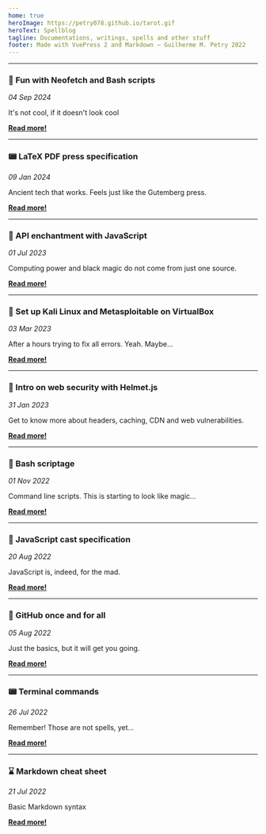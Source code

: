 ```yaml
---
home: true
heroImage: https://petry078.github.io/tarot.gif
heroText: Spellblog
tagline: Documentations, writings, spells and other stuff
footer: Made with VuePress 2 and Markdown — Guilherme M. Petry 2022
---
```


<!-- Google tag (gtag.js) -->
<script async src="https://www.googletagmanager.com/gtag/js?id=G-M75QDSRN34"></script>
<script>
  window.dataLayer = window.dataLayer || [];
  function gtag(){dataLayer.push(arguments);}
  gtag('js', new Date());

  gtag('config', 'G-M75QDSRN34');
</script>

---

### 💅 Fun with Neofetch and Bash scripts
*04 Sep 2024*

It's not cool, if it doesn't look cool

<a href="/posts/fun-with-neofetch-and-bash-scripts.html"><b>Read more!</b></a>

---

### :pager: LaTeX PDF press specification
*09 Jan 2024*

Ancient tech that works. Feels just like the Gutemberg press.

<a href="/posts/latex-pdf-press.html"><b>Read more!</b></a>

---

### :milky_way: API enchantment with JavaScript
*01 Jul 2023*

Computing power and black magic do not come from just one source.

<a href="/posts/api-enchantment-with-javascript.html"><b>Read more!</b></a>

---

### :tanabata_tree: Set up Kali Linux and Metasploitable on VirtualBox
*03 Mar 2023*

After a hours trying to fix all errors. Yeah. Maybe...

<a href="/posts/kali-metasploitable-virtualbox.html"><b>Read more!</b></a>

---

### :tea: Intro on web security with Helmet.js
*31 Jan 2023*

Get to know more about headers, caching, CDN and web vulnerabilities.

<a href="/posts/intro-on-web-security-with-helmet-js.html"><b>Read more!</b></a>

---

### :rice_scene: Bash scriptage
*01 Nov 2022*

Command line scripts. This is starting to look like magic...

<a href="/posts/bash-scriptage.html"><b>Read more!</b></a>

---

### :crystal_ball: JavaScript cast specification
*20 Aug 2022*

JavaScript is, indeed, for the mad.

<a href="/posts/javascript-references.html"><b>Read more!</b></a>

---

### :rice_ball: GitHub once and for all
*05 Aug 2022*

Just the basics, but it will get you going.

<a href="/posts/github-once-and-for-all.html"><b>Read more!</b></a>

---

### :pager: Terminal commands
*26 Jul 2022*

Remember! Those are not spells, yet...

<a href="/posts/terminal-commands.html"><b>Read more!</b></a>

---

### :hourglass: Markdown cheat sheet
*21 Jul 2022*

Basic Markdown syntax

<a href="/posts/markdown-cheat-sheet.html"><b>Read more!</b></a>
